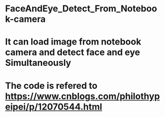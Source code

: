 # FaceAndEye_Detect_From_Notebook-camera
# It can load image from notebook camera and detect face and eye Simultaneously

# The code is refered to https://www.cnblogs.com/philothypeipei/p/12070544.html
